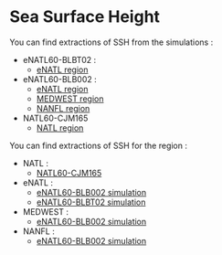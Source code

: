 # Sea Surface Height

You can find extractions of SSH from the simulations :
  - eNATL60-BLBT02 :
     - [eNATL region](../items/eNATL60-BLBT02-SSH.md)
  - eNATL60-BLB002 :
     - [eNATL region](../items/eNATL60-BLB002-SSH.md)
     - [MEDWEST region](../items/MEDWEST60-BLB002-1h-SSH-SST-SSS-SSU-SSV.md)
     - [NANFL region](../items/NANFL60-BLB002-1h-SSH-SST-SSS-SSU-SSV.md)
  - NATL60-CJM165
     - [NATL region](../items/NATL60-CJM165-SSH-1h.md)
 
You can find extractions of SSH for the region :
  - NATL :
     - [NATL60-CJM165](../items/NATL60-CJM165-SSH-1h.md)
  - eNATL :
     - [eNATL60-BLB002 simulation](../items/eNATL60-BLB002-SSH.md)
     - [eNATL60-BLBT02 simulation](../items/eNATL60-BLBT02-SSH.md)
  - MEDWEST :
     - [eNATL60-BLB002 simulation](../items/MEDWEST60-BLB002-1h-SSH-SST-SSS-SSU-SSV.md)
  - NANFL :
     - [eNATL60-BLB002 simulation](../items/NANFL60-BLB002-1h-SSH-SST-SSS-SSU-SSV.md)
